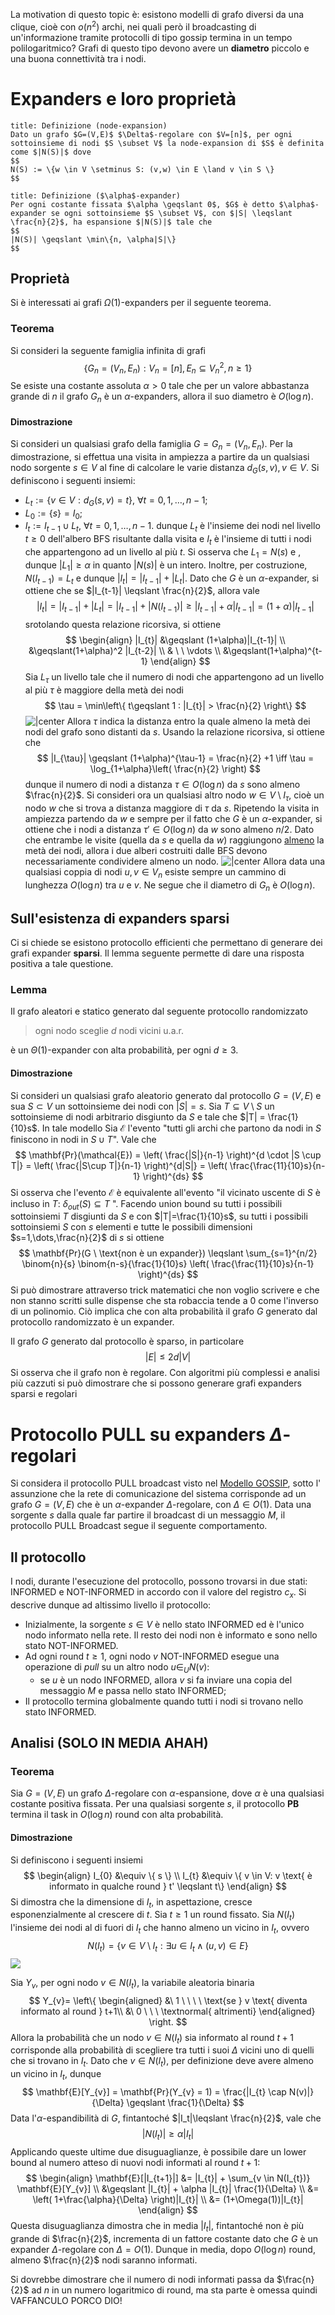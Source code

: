 La motivation di questo topic è: esistono modelli di grafo diversi da una clique, cioè con $o(n^2)$ archi, nei quali però il broadcasting di un'informazione tramite protocolli di tipo gossip termina in un tempo polilogaritmico?
Grafi di questo tipo devono avere un **diametro** piccolo e una buona connettività tra i nodi.
# Expanders e loro proprietà
```ad-Definizione
title: Definizione (node-expansion)
Dato un grafo $G=(V,E)$ $\Delta$-regolare con $V=[n]$, per ogni sottoinsieme di nodi $S \subset V$ la node-expansion di $S$ è definita come $|N(S)|$ dove
$$
N(S) := \{w \in V \setminus S: (v,w) \in E \land v \in S \}
$$
```

```ad-Definizione
title: Definizione ($\alpha$-expander)
Per ogni costante fissata $\alpha \geqslant 0$, $G$ è detto $\alpha$-expander se ogni sottoinsieme $S \subset V$, con $|S| \leqslant \frac{n}{2}$, ha espansione $|N(S)|$ tale che
$$
|N(S)| \geqslant \min\{n, \alpha|S|\}
$$
```
## Proprietà
Si è interessati ai grafi $\Omega(1)$-expanders per il seguente teorema.
### Teorema
Si consideri la seguente famiglia infinita di grafi
$$
\{ G_{n} = (V_{n},E_{n}): V_{n} = [n], E_{n} \subseteq V_{n}^2, n \geqslant 1 \}
$$
Se esiste una costante assoluta $\alpha > 0$ tale che per un valore abbastanza grande di $n$ il grafo $G_{n}$ è un $\alpha$-expanders, allora il suo diametro è $O(\log n)$.
#### Dimostrazione
Si consideri un qualsiasi grafo della famiglia $G=G_n = (V_n,E_n)$.
Per la dimostrazione, si effettua una visita in ampiezza a partire da un qualsiasi nodo sorgente $s \in V$ al fine di calcolare le varie distanza $d_G(s,v), v \in V$. Si definiscono i seguenti insiemi:
- $L_{t} := \{ v \in V: d_{G}(s,v) = t \},\ \forall t = 0,1,\dots,n-1;$
- $L_0 := \{ s \} = I_{0};$
- $I_{t} := I_{t-1} \cup L_{t}, \ \forall t = 0,1,\dots,n-1.$
dunque $L_t$ è l'insieme dei nodi nel livello $t \geqslant 0$ dell'albero BFS risultante dalla visita e $I_t$ è l'insieme di tutti i nodi che appartengono ad un livello al più $t$. 
Si osserva che $L_1 = N(s)$ e , dunque $|L_{1}| \geqslant \alpha$ in quanto $|N(s)|$ è un intero. Inoltre, per costruzione, $N(I_{t-1}) = L_t$ e dunque $|I_{t}| = |I_{t-1}| + |L_{t}|$. Dato che $G$ è un $\alpha$-expander, si ottiene che se $|I_{t-1}| \leqslant \frac{n}{2}$, allora vale
$$
|I_{t}| = |I_{t-1}|+|L_{t}| = |I_{t-1}|+|N(I_{t-1})| \geqslant |I_{t-1}|+\alpha|I_{t-1}| = (1+\alpha)|I_{t-1}|
$$
srotolando questa relazione ricorsiva, si ottiene
$$
\begin{align}
|I_{t}| &\geqslant (1+\alpha)|I_{t-1}| \\
&\geqslant(1+\alpha)^2 |I_{t-2}| \\
& \ \ \vdots \\
&\geqslant(1+\alpha)^{t-1}
\end{align}
$$
Sia $L_{\tau}$ un livello tale che il numero di nodi che appartengono ad un livello al più $\tau$ è maggiore della metà dei nodi
$$
\tau = \min\left\{  t\geqslant 1 : |I_{t}| > \frac{n}{2} \right\}
$$
![|center](expanders01.png)
Allora $\tau$ indica la distanza entro la quale almeno la metà dei nodi del grafo sono distanti da $s$. Usando la relazione ricorsiva, si ottiene che
$$
|I_{\tau}| \geqslant (1+\alpha)^{\tau-1} = \frac{n}{2} +1 \iff \tau = \log_{1+\alpha}\left( \frac{n}{2} \right)
$$
dunque il numero di nodi a distanza $\tau \in O(\log n)$ da $s$ sono almeno $\frac{n}{2}$.
Si consideri ora un qualsiasi altro nodo $w \in V \setminus I_{\tau}$, cioè un nodo $w$ che si trova a distanza maggiore di $\tau$ da $s$. Ripetendo la visita in ampiezza partendo da $w$ e sempre per il fatto che $G$ è un $\alpha$-expander, si ottiene che i nodi a distanza $\tau' \in O(\log n)$ da $w$ sono almeno $n/2$. Dato che entrambe le visite (quella da $s$ e quella da $w$) raggiungono <u>almeno</u> la metà dei nodi, allora i due alberi costruiti dalle BFS devono necessariamente condividere almeno un nodo. 
![|center](expanders02.png)
Allora data una qualsiasi coppia di nodi $u,v \in V_n$ esiste sempre un cammino di lunghezza $O(\log n)$ tra $u$ e $v$. Ne segue che il diametro di $G_n$ è $O(\log n)$.
## Sull'esistenza di expanders sparsi
Ci si chiede se esistono protocollo efficienti che permettano di generare dei grafi expander **sparsi**. Il lemma seguente permette di dare una risposta positiva a tale questione.
### Lemma
Il grafo aleatori e statico generato dal seguente protocollo randomizzato

> ogni nodo sceglie $d$ nodi vicini u.a.r.

è un $\Theta(1)$-expander con alta probabilità, per ogni $d\geqslant 3$.
#### Dimostrazione
Si consideri un qualsiasi grafo aleatorio generato dal protocollo $G=(V,E)$ e sua $S\subset V$ un sottoinsieme dei nodi con $|S|=s$. Sia $T\subseteq V \setminus S$ un sottoinsieme di nodi arbitrario disgiunto da $S$ e tale che $|T| = \frac{1}{10}s$. In tale modello 
Sia $\mathcal{E}$ l'evento "tutti gli archi che partono da nodi in $S$ finiscono in nodi in $S \cup T$". Vale che
$$
\mathbf{Pr}(\mathcal{E})  = \left( \frac{|S|}{n-1} \right)^{d \cdot |S \cup T|} = \left( \frac{|S\cup T|}{n-1} \right)^{d|S|} = \left( \frac{\frac{11}{10}s}{n-1} \right)^{ds}
$$
Si osserva che l'evento $\mathcal{E}$ è equivalente all'evento "il vicinato uscente di $S$ è incluso in $T$: $\delta_{out}(S) \subseteq T$ ".
Facendo union bound su tutti i possibili sottoinsiemi $T$ disgiunti da $S$ e con $|T|=\frac{1}{10}s$, su tutti i possibili sottoinsiemi $S$ con $s$ elementi e tutte le possibili dimensioni $s=1,\dots,\frac{n}{2}$ di $s$ si ottiene
$$
\mathbf{Pr}(G \ \text{non è un expander}) \leqslant \sum_{s=1}^{n/2} \binom{n}{s} \binom{n-s}{\frac{1}{10}s} \left( \frac{\frac{11}{10}s}{n-1} \right)^{ds}
$$
Si può dimostrare attraverso trick matematici che non voglio scrivere e che non stanno scritti sulle dispense che sta robaccia tende a $0$ come l'inverso di un polinomio. Ciò implica che con alta probabilità il grafo $G$ generato dal protocollo randomizzato è un expander.

Il grafo $G$ generato dal protocollo è sparso, in particolare
$$
|E| \leqslant 2d|V|
$$
Si osserva che il grafo non è regolare. Con algoritmi più complessi e analisi più cazzuti si può dimostrare che si possono generare grafi expanders sparsi e regolari
# Protocollo PULL su expanders $\Delta$-regolari
Si considera il protocollo PULL broadcast visto nel [Modello GOSSIP](12%20-%20Modello%20GOSSIP.md), sotto l' assunzione che la rete di comunicazione del sistema corrisponde ad un grafo $G=(V,E)$ che è un $\alpha$-expander $\Delta$-regolare, con $\Delta \in O(1)$.
Data una sorgente $s$ dalla quale far partire il broadcast di un messaggio $M$, il protocollo PULL Broadcast segue il seguente comportamento.
## Il protocollo
I nodi, durante l'esecuzione del protocollo, possono trovarsi in due stati: $\text{INFORMED}$ e $\text{NOT-INFORMED}$ in accordo con il valore del registro $c_x$. Si descrive dunque ad altissimo livello il protocollo:
- Inizialmente, la sorgente $s \in V$ è nello stato $\text{INFORMED}$ ed è l'unico nodo informato nella rete. Il resto dei nodi non è informato e sono nello stato $\text{NOT-INFORMED}$.
- Ad ogni round $t\geqslant 1$, ogni nodo $v$ $\text{NOT-INFORMED}$ esegue una operazione di *pull* su un altro nodo $u \in_{U} N(v)$:
	- se $u$ è un nodo $\text{INFORMED}$, allora $v$ si fa inviare una copia del messaggio $M$ e passa nello stato $\text{INFORMED}$;
- Il protocollo termina globalmente quando tutti i nodi si trovano nello stato $\text{INFORMED}$.
## Analisi (SOLO IN MEDIA AHAH)
### Teorema
Sia $G=(V,E)$ un grafo $\Delta$-regolare con $\alpha$-espansione, dove $\alpha$ è una qualsiasi costante positiva fissata. Per una qualsiasi sorgente $s$, il protocollo **PB** termina il task in $O(\log n)$ round con alta probabilità.
#### Dimostrazione
Si definiscono i seguenti insiemi
$$
\begin{align}
I_{0} &\equiv \{ s \} \\
I_{t} &\equiv \{ v \in V: v \text{ è informato in qualche round } t' \leqslant t\}
\end{align}
$$
Si dimostra che la dimensione di $I_t$, in aspettazione, cresce esponenzialmente al crescere di $t$.
Sia $t\geqslant 1$ un round fissato. Sia $N(I_t)$ l'insieme dei nodi al di fuori di $I_t$ che hanno almeno un vicino in $I_t$, ovvero
$$
N(I_t) = \{ v \in V \setminus I_{t}: \exists u \in I_{t} \land (u,v) \in E\}
$$
![](expanders03.png)

Sia $Y_v$, per ogni nodo $v \in N(I_{t})$, la variabile aleatoria binaria
$$
Y_{v}= 
  \left\{ 
    \begin{aligned}
      &\ 1 \ \ \ \ \text{se } v \text{ diventa informato al round } t+1\\
      &\ 0 \ \ \  \textnormal{ altrimenti}  
    \end{aligned}
  \right.
$$
Allora la probabilità che un nodo $v \in N(I_t)$ sia informato al round $t+1$ corrisponde alla probabilità di scegliere tra tutti i suoi $\Delta$ vicini uno di quelli che si trovano in $I_t$. Dato che $v \in N(I_t)$, per definizione deve avere almeno un vicino in $I_t$, dunque
$$
\mathbf{E}[Y_{v}] = \mathbf{Pr}(Y_{v} = 1) = \frac{|I_{t} \cap N(v)|}{\Delta} \geqslant \frac{1}{\Delta} 
$$
Data l'$\alpha$-espandibilità di $G$, fintantoché $|I_t|\leqslant \frac{n}{2}$, vale che
$$
|N(I_{t})| \geqslant \alpha |I_{t}|
$$
Applicando queste ultime due disuguaglianze, è possibile dare un lower bound al numero atteso di nuovi nodi informati al round $t+1$:
$$
\begin{align}
\mathbf{E}[|I_{t+1}|] &= |I_{t}| + \sum_{v \in N(I_{t})} \mathbf{E}[Y_{v}] \\
&\geqslant |I_{t}| + \alpha |I_{t}| \frac{1}{\Delta} \\
&= \left( 1+\frac{\alpha}{\Delta} \right)|I_{t}| \\
&= (1+\Omega(1))|I_{t}|
\end{align}
$$
Questa disuguaglianza dimostra che in media $|I_t|$, fintantoché non è più grande di $\frac{n}{2}$, incrementa di un fattore costante dato che $G$ è un expander $\Delta$-regolare con $\Delta=O(1)$. Dunque in media, dopo $O(\log n)$ round, almeno $\frac{n}{2}$ nodi saranno informati.

Si dovrebbe dimostrare che il numero di nodi informati passa da $\frac{n}{2}$ ad $n$ in un numero logaritmico di round, ma sta parte è omessa quindi VAFFANCULO PORCO DIO!
